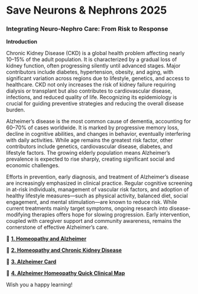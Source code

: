 # Save Neurons & Nephrons 2025

### Integrating Neuro-Nephro Care: From Risk to Response

**Introduction**

Chronic Kidney Disease (CKD) is a global health problem affecting nearly 10–15% of the adult population. It is characterized by a gradual loss of kidney function, often progressing silently until advanced stages. Major contributors include diabetes, hypertension, obesity, and aging, with significant variation across regions due to lifestyle, genetics, and access to healthcare. CKD not only increases the risk of kidney failure requiring dialysis or transplant but also contributes to cardiovascular disease, infections, and reduced quality of life. Recognizing its epidemiology is crucial for guiding preventive strategies and reducing the overall disease burden.


Alzheimer’s disease is the most common cause of dementia, accounting for 60–70% of cases worldwide. It is marked by progressive memory loss, decline in cognitive abilities, and changes in behavior, eventually interfering with daily activities. While age remains the greatest risk factor, other contributors include genetics, cardiovascular disease, diabetes, and lifestyle factors. The growing elderly population means Alzheimer’s prevalence is expected to rise sharply, creating significant social and economic challenges.


Efforts in prevention, early diagnosis, and treatment of Alzheimer’s disease are increasingly emphasized in clinical practice. Regular cognitive screening in at-risk individuals, management of vascular risk factors, and adoption of healthy lifestyle measures—such as physical activity, balanced diet, social engagement, and mental stimulation—are known to reduce risk. While current treatments mainly target symptoms, ongoing research into disease-modifying therapies offers hope for slowing progression. Early intervention, coupled with caregiver support and community awareness, remains the cornerstone of effective Alzheimer’s care.

📂  **[1. Homeopathy and Alzheimer](https://github.com/knkworkingcommittee/Save-Neurons-Nephrons-2025/blob/main/1.%20Homeopathy%20and%20Alzheimer.pdf)**


📂  **[2. Homeopathy and Chronic Kidney Disease](https://github.com/knkworkingcommittee/Save-Neurons-Nephrons-2025/blob/main/2.%20Homeopathy%20and%20Chronic%20Kidney%20Disease.pdf)**


📂  **[3. Alzheimer Card](https://github.com/knkworkingcommittee/Save-Neurons-Nephrons-2025/blob/main/3.%20Alzheimer%20Card.pdf)**


📂  **[4. Alzheimer Homeopathy Quick Clinical Map](https://github.com/knkworkingcommittee/Save-Neurons-Nephrons-2025/blob/main/4.%20Alzheimer%20Homeopathy%20Quick%20Clinical%20Map.pdf)**



Wish you a happy learning!



